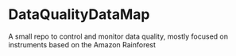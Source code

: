 # DataQualityDataMap

A small repo to control and monitor data quality, mostly focused on instruments based on the Amazon Rainforest
